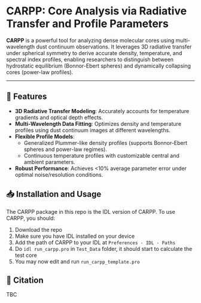 # CARPP: Core Analysis via Radiative Transfer and Profile Parameters

**CARPP** is a powerful tool for analyzing dense molecular cores using multi-wavelength dust continuum observations. It leverages 3D radiative transfer under spherical symmetry to derive accurate density, temperature, and spectral index profiles, enabling researchers to distinguish between hydrostatic equilibrium (Bonnor-Ebert spheres) and dynamically collapsing cores (power-law profiles).

---

## 🌟 Features

- **3D Radiative Transfer Modeling**: Accurately accounts for temperature gradients and optical depth effects.
- **Multi-Wavelength Data Fitting**: Optimizes density and temperature profiles using dust continuum images at different wavelengths.
- **Flexible Profile Models**:
  - Generalized Plummer-like density profiles (supports Bonnor-Ebert spheres and power-law regimes).
  - Continuous temperature profiles with customizable central and ambient parameters.
- **Robust Performance**: Achieves <10% average parameter error under optimal noise/resolution conditions.


## 📥 Installation and Usage

The CARPP package in this repo is the IDL version of CARPP. To use CARPP, you should: 

1. Download the repo
2. Make sure you have IDL installed on your device
3. Add the path of CARPP to your IDL at `Preferences - IDL - Paths`
4. Do `idl run_carpp.pro` in `Test_Data` folder, it should start to calculate the test core
5. You may now edit and run `run_carpp_template.pro`


## 📜 Citation

TBC
